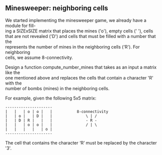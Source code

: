 ## Minesweeper: neighboring cells

We started implementing the minesweeper game, we already have a module for fill-  
ing a SIZExSIZE matrix that places the mines ('o'), empty cells  (' '), cells  
that are not revealed ('D') and cells that must be filled with a number that the  
represents the number of mines in the neighboring cells ('R'). For neighboring  
cells, we assume 8-connectivity.

Design a function compute_number_mines that takes as an input a matrix like the  
one mentioned above and replaces the cells that contain a character 'R' with the  
number of bombs (mines) in the neighboring cells.

For example, given the following 5x5 matrix:

    ---------------------               
    |   |   | o | o |   |           8-connectivity       
    |   | o |   | D |   |               \ | /   
    |   | D | R |   |   |               - R -
    |   |   | o | o |   |               / | \     
    |   |   |   |   | o |                
    ---------------------                

The cell that contains the character ‘R’ must be replaced by the character '3'.
